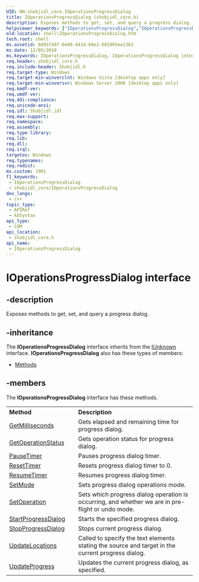```yaml
---
UID: NN:shobjidl_core.IOperationsProgressDialog
title: IOperationsProgressDialog (shobjidl_core.h)
description: Exposes methods to get, set, and query a progress dialog.
helpviewer_keywords: ["IOperationsProgressDialog","IOperationsProgressDialog interface [Windows Shell]","IOperationsProgressDialog interface [Windows Shell]","described","_shell_IOperationsProgressDialog","shell.IOperationsProgressDialog","shobjidl_core/IOperationsProgressDialog"]
old-location: shell\IOperationsProgressDialog.htm
tech.root: shell
ms.assetid: 0d95f407-0e09-441d-b9e2-665995ea1362
ms.date: 12/05/2018
ms.keywords: IOperationsProgressDialog, IOperationsProgressDialog interface [Windows Shell], IOperationsProgressDialog interface [Windows Shell],described, _shell_IOperationsProgressDialog, shell.IOperationsProgressDialog, shobjidl_core/IOperationsProgressDialog
req.header: shobjidl_core.h
req.include-header: Shobjidl.h
req.target-type: Windows
req.target-min-winverclnt: Windows Vista [desktop apps only]
req.target-min-winversvr: Windows Server 2008 [desktop apps only]
req.kmdf-ver: 
req.umdf-ver: 
req.ddi-compliance: 
req.unicode-ansi: 
req.idl: Shobjidl.idl
req.max-support: 
req.namespace: 
req.assembly: 
req.type-library: 
req.lib: 
req.dll: 
req.irql: 
targetos: Windows
req.typenames: 
req.redist: 
ms.custom: 19H1
f1_keywords:
 - IOperationsProgressDialog
 - shobjidl_core/IOperationsProgressDialog
dev_langs:
 - c++
topic_type:
 - APIRef
 - kbSyntax
api_type:
 - COM
api_location:
 - shobjidl_core.h
api_name:
 - IOperationsProgressDialog
---
```


# IOperationsProgressDialog interface


## -description

Exposes methods to get, set, and query a progress dialog.

## -inheritance

The <b xmlns:loc="http://microsoft.com/wdcml/l10n">IOperationsProgressDialog</b> interface inherits from the <a href="/windows/desktop/api/unknwn/nn-unknwn-iunknown">IUnknown</a> interface. <b>IOperationsProgressDialog</b> also has these types of members:
<ul>
<li><a href="https://docs.microsoft.com/">Methods</a></li>
</ul>

## -members

The <b>IOperationsProgressDialog</b> interface has these methods.
<table class="members" id="memberListMethods">
<tr>
<th align="left" width="37%">Method</th>
<th align="left" width="63%">Description</th>
</tr>
<tr data="declared;">
<td align="left" width="37%">
<a href="/windows/desktop/api/shobjidl_core/nf-shobjidl_core-ioperationsprogressdialog-getmilliseconds">GetMilliseconds</a>
</td>
<td align="left" width="63%">
Gets elapsed and remaining time for progress dialog.

</td>
</tr>
<tr data="declared;">
<td align="left" width="37%">
<a href="/windows/desktop/api/shobjidl_core/nf-shobjidl_core-ioperationsprogressdialog-getoperationstatus">GetOperationStatus</a>
</td>
<td align="left" width="63%">
Gets operation status for progress dialog.

</td>
</tr>
<tr data="declared;">
<td align="left" width="37%">
<a href="/windows/desktop/api/shobjidl_core/nf-shobjidl_core-ioperationsprogressdialog-pausetimer">PauseTimer</a>
</td>
<td align="left" width="63%">
Pauses progress dialog timer.

</td>
</tr>
<tr data="declared;">
<td align="left" width="37%">
<a href="/windows/desktop/api/shobjidl_core/nf-shobjidl_core-ioperationsprogressdialog-resettimer">ResetTimer</a>
</td>
<td align="left" width="63%">
Resets progress dialog timer to 0.

</td>
</tr>
<tr data="declared;">
<td align="left" width="37%">
<a href="/windows/desktop/api/shobjidl_core/nf-shobjidl_core-ioperationsprogressdialog-resumetimer">ResumeTimer</a>
</td>
<td align="left" width="63%">
Resumes progress dialog timer.

</td>
</tr>
<tr data="declared;">
<td align="left" width="37%">
<a href="/windows/desktop/api/shobjidl_core/nf-shobjidl_core-ioperationsprogressdialog-setmode">SetMode</a>
</td>
<td align="left" width="63%">
Sets progress dialog operations mode.

</td>
</tr>
<tr data="declared;">
<td align="left" width="37%">
<a href="/windows/desktop/api/shobjidl_core/nf-shobjidl_core-ioperationsprogressdialog-setoperation">SetOperation</a>
</td>
<td align="left" width="63%">
Sets which progress dialog operation is occurring, and whether we are in pre-flight or undo mode.

</td>
</tr>
<tr data="declared;">
<td align="left" width="37%">
<a href="/windows/desktop/api/shobjidl_core/nf-shobjidl_core-ioperationsprogressdialog-startprogressdialog">StartProgressDialog</a>
</td>
<td align="left" width="63%">
Starts the specified progress dialog.

</td>
</tr>
<tr data="declared;">
<td align="left" width="37%">
<a href="/windows/desktop/api/shobjidl_core/nf-shobjidl_core-ioperationsprogressdialog-stopprogressdialog">StopProgressDialog</a>
</td>
<td align="left" width="63%">
Stops current progress dialog.

</td>
</tr>
<tr data="declared;">
<td align="left" width="37%">
<a href="/windows/desktop/api/shobjidl_core/nf-shobjidl_core-ioperationsprogressdialog-updatelocations">UpdateLocations</a>
</td>
<td align="left" width="63%">
Called to specify the text elements stating the source and target in the current progress dialog.

</td>
</tr>
<tr data="declared;">
<td align="left" width="37%">
<a href="/windows/desktop/api/shobjidl_core/nf-shobjidl_core-ioperationsprogressdialog-updateprogress">UpdateProgress</a>
</td>
<td align="left" width="63%">
Updates the current progress dialog, as specified.

</td>
</tr>
</table>